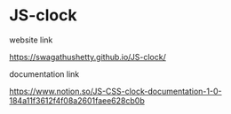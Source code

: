 # JS-clock


website link

https://swagathushetty.github.io/JS-clock/


documentation link


https://www.notion.so/JS-CSS-clock-documentation-1-0-184a11f3612f4f08a2601faee628cb0b
